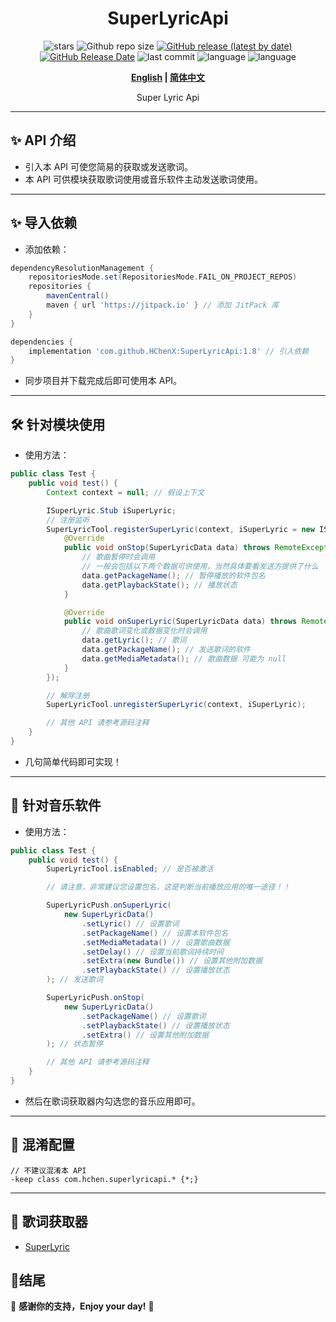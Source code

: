 <div align="center">
<h1>SuperLyricApi</h1>

![stars](https://img.shields.io/github/stars/HChenX/SuperLyricApi?style=flat)
![Github repo size](https://img.shields.io/github/repo-size/HChenX/SuperLyricApi)
[![GitHub release (latest by date)](https://img.shields.io/github/v/release/HChenX/SuperLyricApi)](https://github.com/HChenX/SuperLyricApi/releases)
[![GitHub Release Date](https://img.shields.io/github/release-date/HChenX/SuperLyricApi)](https://github.com/HChenX/SuperLyricApi/releases)
![last commit](https://img.shields.io/github/last-commit/HChenX/SuperLyricApi?style=flat)
![language](https://img.shields.io/badge/language-java-purple)
![language](https://img.shields.io/badge/language-aidl-purple)

<p><b><a href="README-en.md">English</a> | <a href="README.md">简体中文</a></b></p>
<p>Super Lyric Api</p>
</div>

---

## ✨ API 介绍

- 引入本 API 可使您简易的获取或发送歌词。
- 本 API 可供模块获取歌词使用或音乐软件主动发送歌词使用。

---

## ✨ 导入依赖

- 添加依赖：

```groovy
dependencyResolutionManagement {
    repositoriesMode.set(RepositoriesMode.FAIL_ON_PROJECT_REPOS)
    repositories {
        mavenCentral()
        maven { url 'https://jitpack.io' } // 添加 JitPack 库
    }
}

dependencies {
    implementation 'com.github.HChenX:SuperLyricApi:1.8' // 引入依赖
}
```

- 同步项目并下载完成后即可使用本 API。

---

## 🛠 针对模块使用

- 使用方法：

```java
public class Test {
    public void test() {
        Context context = null; // 假设上下文

        ISuperLyric.Stub iSuperLyric;
        // 注册监听
        SuperLyricTool.registerSuperLyric(context, iSuperLyric = new ISuperLyric.Stub() {
            @Override
            public void onStop(SuperLyricData data) throws RemoteException {
                // 歌曲暂停时会调用
                // 一般会包括以下两个数据可供使用，当然具体要看发送方提供了什么
                data.getPackageName(); // 暂停播放的软件包名
                data.getPlaybackState(); // 播放状态
            }

            @Override
            public void onSuperLyric(SuperLyricData data) throws RemoteException {
                // 歌曲歌词变化或数据变化时会调用
                data.getLyric(); // 歌词
                data.getPackageName(); // 发送歌词的软件
                data.getMediaMetadata(); // 歌曲数据 可能为 null
            }
        });

        // 解除注册
        SuperLyricTool.unregisterSuperLyric(context, iSuperLyric);

        // 其他 API 请参考源码注释
    }
}
```

- 几句简单代码即可实现！

---

## 🔧 针对音乐软件

- 使用方法：

```java
public class Test {
    public void test() {
        SuperLyricTool.isEnabled; // 是否被激活

        // 请注意，非常建议您设置包名，这是判断当前播放应用的唯一途径！！

        SuperLyricPush.onSuperLyric(
            new SuperLyricData()
                .setLyric() // 设置歌词
                .setPackageName() // 设置本软件包名
                .setMediaMetadata() // 设置歌曲数据
                .setDelay() // 设置当前歌词持续时间
                .setExtra(new Bundle()) // 设置其他附加数据
                .setPlaybackState() // 设置播放状态
        ); // 发送歌词

        SuperLyricPush.onStop(
            new SuperLyricData()
                .setPackageName() // 设置歌词
                .setPlaybackState() // 设置播放状态
                .setExtra() // 设置其他附加数据
        ); // 状态暂停

        // 其他 API 请参考源码注释
    }
}
```

- 然后在歌词获取器内勾选您的音乐应用即可。

---

## 🌟 混淆配置

```text
// 不建议混淆本 API
-keep class com.hchen.superlyricapi.* {*;}
```

---

## 📢 歌词获取器

- [SuperLyric](https://github.com/HChenX/SuperLyric)

## 🎉结尾

💖 **感谢你的支持，Enjoy your day!** 🚀
